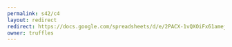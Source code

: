 ```yaml
---
permalink: s42/c4
layout: redirect
redirect: https://docs.google.com/spreadsheets/d/e/2PACX-1vQXOiFx61amejfWPMEoq1GVTwnTe8NnJTZkAOTg_Ob795QMua7k4VNwtpMNBrTFJ1ErD9pkVi6j8Cc9/pubhtml
owner: truffles
---
```

